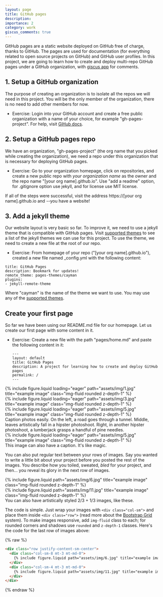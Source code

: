 ```yaml
---
layout: page
title: GitHub pages
description: 
importance: 2
category: work
giscus_comments: true
---
```


GitHub pages are a static website deployed on GitHub free of charge, thanks to GitHub. The pages are used for documentation (for everything related to open source projects on GitHub) and GitHub user profiles.  In this project, we are going to learn how to create and deploy multi-repo GitHub pages under a GitHub organization, with [giscus app](https://giscus.app/) for comments. 

## 1. Setup a GitHub organization

The purpose of creating an organization is to isolate all the repos we will need in this project. You will be the only member of the organization, there is no need to add other members for now.
- Exercise: Login into your GitHub account and create a free public organization with a name of your choice, for example "gh-pages-project". For help, visit [GiHub docs](https://docs.github.com/en/organizations/collaborating-with-groups-in-organizations/creating-a-new-organization-from-scratch).

## 2. Setup a GitHub pages repo 

We have an organization, "gh-pages-project" (the org name that you picked while creating the organization), we need a repo under this organization that is necessary for deploying GitHub pages.
- Exercise: Go to your organization homepage, click on repositories, and create a new public repo with *your organization name* as the owner and the repo name "[your org name].github.io". Use "add a readme" option, for .gitignore option use jekyll, and for license use MIT license.

If all of the steps were successful, visit the address https://[your org name].github.io and --you have a website!

## 3. Add a jekyll theme

Our website layout is very basic so far. To improve it, we need to use a jekyll theme that is compatible with GitHub pages. Visit [supported themes](https://pages.github.com/themes/) to see a list of the jekyll themes we can use for this project. To use the theme, we need to create a new file at the root of our repo.

- Exercise: From homepage of your repo ("[your org name].github.io"), created a new file named _config.yml with the following content:

```
title: GitHub Pages
description: Bookmark for updates!
remote_theme: pages-themes/cayman
plugins:
- jekyll-remote-theme
```
Where "cayman" is the name of the theme we want to use. You may use any of the [supported themes](https://pages.github.com/themes/).

## Create your first page

So far we have been using our README.md file for our homepage. Let us create our first page with some content in it.

- Exercise: Create a new file with the path "pages/home.md" and paste the following content in it:
  ```
  ---
  layout: default
  title: GitHub Pages
  description: A project for learning how to create and deploy GitHub pages
  permalink: /
  ---
  ```


<div class="row">
    <div class="col-sm mt-3 mt-md-0">
        {% include figure.liquid loading="eager" path="assets/img/1.jpg" title="example image" class="img-fluid rounded z-depth-1" %}
    </div>
    <div class="col-sm mt-3 mt-md-0">
        {% include figure.liquid loading="eager" path="assets/img/3.jpg" title="example image" class="img-fluid rounded z-depth-1" %}
    </div>
    <div class="col-sm mt-3 mt-md-0">
        {% include figure.liquid loading="eager" path="assets/img/5.jpg" title="example image" class="img-fluid rounded z-depth-1" %}
    </div>
</div>
<div class="caption">
    Caption photos easily. On the left, a road goes through a tunnel. Middle, leaves artistically fall in a hipster photoshoot. Right, in another hipster photoshoot, a lumberjack grasps a handful of pine needles.
</div>
<div class="row">
    <div class="col-sm mt-3 mt-md-0">
        {% include figure.liquid loading="eager" path="assets/img/5.jpg" title="example image" class="img-fluid rounded z-depth-1" %}
    </div>
</div>
<div class="caption">
    This image can also have a caption. It's like magic.
</div>

You can also put regular text between your rows of images.
Say you wanted to write a little bit about your project before you posted the rest of the images.
You describe how you toiled, sweated, _bled_ for your project, and then... you reveal its glory in the next row of images.

<div class="row justify-content-sm-center">
    <div class="col-sm-8 mt-3 mt-md-0">
        {% include figure.liquid path="assets/img/6.jpg" title="example image" class="img-fluid rounded z-depth-1" %}
    </div>
    <div class="col-sm-4 mt-3 mt-md-0">
        {% include figure.liquid path="assets/img/11.jpg" title="example image" class="img-fluid rounded z-depth-1" %}
    </div>
</div>
<div class="caption">
    You can also have artistically styled 2/3 + 1/3 images, like these.
</div>

The code is simple.
Just wrap your images with `<div class="col-sm">` and place them inside `<div class="row">` (read more about the <a href="https://getbootstrap.com/docs/4.4/layout/grid/">Bootstrap Grid</a> system).
To make images responsive, add `img-fluid` class to each; for rounded corners and shadows use `rounded` and `z-depth-1` classes.
Here's the code for the last row of images above:

{% raw %}

```html
<div class="row justify-content-sm-center">
  <div class="col-sm-8 mt-3 mt-md-0">
    {% include figure.liquid path="assets/img/6.jpg" title="example image" class="img-fluid rounded z-depth-1" %}
  </div>
  <div class="col-sm-4 mt-3 mt-md-0">
    {% include figure.liquid path="assets/img/11.jpg" title="example image" class="img-fluid rounded z-depth-1" %}
  </div>
</div>
```

{% endraw %}
